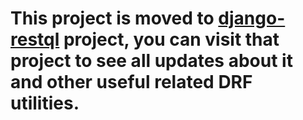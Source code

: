 

# This project is moved to [django-restql](https://github.com/yezyilomo/django-restql) project, you can visit that project to see all updates about it and other useful related DRF utilities.


